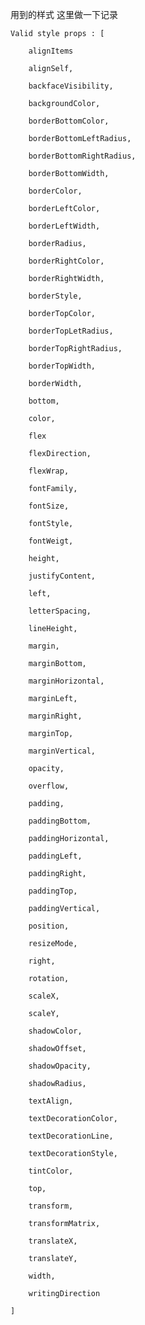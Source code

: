 用到的样式 这里做一下记录 

    Valid style props : [
    
        alignItems
    
        alignSelf,
    
        backfaceVisibility,
    
        backgroundColor,
    
        borderBottomColor,
    
        borderBottomLeftRadius,
    
        borderBottomRightRadius,
    
        borderBottomWidth,
    
        borderColor,
    
        borderLeftColor,
    
        borderLeftWidth,
    
        borderRadius,
    
        borderRightColor,
    
        borderRightWidth,
    
        borderStyle,
    
        borderTopColor,
    
        borderTopLetRadius,
    
        borderTopRightRadius,
    
        borderTopWidth,
    
        borderWidth,
    
        bottom,
    
        color,
    
        flex
    
        flexDirection,
    
        flexWrap,
    
        fontFamily,
    
        fontSize,
    
        fontStyle,
    
        fontWeigt,
    
        height,
    
        justifyContent,
    
        left,
    
        letterSpacing,
    
        lineHeight,
    
        margin,
    
        marginBottom,
    
        marginHorizontal,
    
        marginLeft,
    
        marginRight,
    
        marginTop,
    
        marginVertical,
    
        opacity,
    
        overflow,
    
        padding,
    
        paddingBottom,
    
        paddingHorizontal,
    
        paddingLeft,
    
        paddingRight,
    
        paddingTop,
    
        paddingVertical,
    
        position,
    
        resizeMode,
    
        right,
    
        rotation,
    
        scaleX,
    
        scaleY,
    
        shadowColor,
    
        shadowOffset,
    
        shadowOpacity,
    
        shadowRadius,
    
        textAlign,
    
        textDecorationColor,
    
        textDecorationLine,
    
        textDecorationStyle,
    
        tintColor,
    
        top,
    
        transform,
    
        transformMatrix,
    
        translateX,
    
        translateY,
    
        width,
    
        writingDirection
    
    ]

